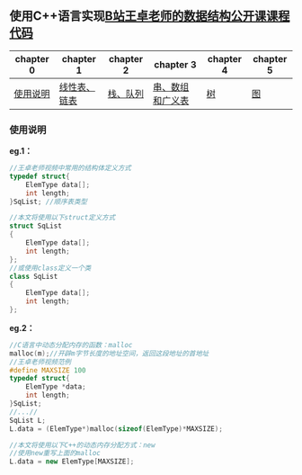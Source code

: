## 使用C++语言实现[B站王卓老师的数据结构公开课课程代码](https://www.bilibili.com/video/BV1nJ411V7bd?p=1)

| chapter 0        | chapter 1            | chapter 2    | chapter 3            | chapter 4 | chapter 5 |
| ---------------- | -------------------- | ------------ | -------------------- | --------- | --------- |
| [使用说明](#ch0) | [线性表、链表](#ch1) | [栈、队列]() | [串、数组和广义表]() | [树]()    | [图]()    |





### <span id="ch0">使用说明</span>

**eg.1：**

~~~cpp
//王卓老师视频中常用的结构体定义方式
typedef struct{
    ElemType data[];
    int length;
}SqList; //顺序表类型
~~~

~~~cpp
//本文将使用以下struct定义方式
struct SqList
{
    ElemType data[];
    int length;
};
//或使用class定义一个类
class SqList
{
    ElemType data[];
    int length;
};
~~~

**eg.2：**

~~~c
//C语言中动态分配内存的函数：malloc
malloc(m);//开辟m字节长度的地址空间，返回这段地址的首地址
//王卓老师视频范例
#define MAXSIZE 100
typedef struct{
    ElemType *data;
    int length;
}SqList;
//...//
SqList L;
L.data = (ElemType*)malloc(sizeof(ElemType)*MAXSIZE);
~~~

~~~cpp
//本文将使用以下C++的动态内存分配方式：new
//使用new重写上面的malloc
L.data = new ElemType[MAXSIZE];
~~~

